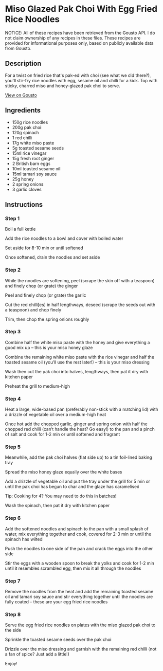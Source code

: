 # Miso Glazed Pak Choi With Egg Fried Rice Noodles

NOTICE: All of these recipes have been retrieved from the Gousto API. I do not claim ownership of any recipes in these files. These recipes are provided for informational purposes only, based on publicly available data from Gousto.

## Description

For a twist on fried rice that's pak-ed with choi (see what we did there?), you'll stir-fry rice noodles with egg, sesame oil and chilli for a kick. Top with sticky, charred miso and honey-glazed pak choi to serve. 

[View on Gousto](https://www.gousto.co.uk/recipes/cookbook/miso-glazed-pak-choi-egg-fried-rice-noodles)

## Ingredients

- 150g rice noodles
- 200g pak choi
- 120g spinach
- 1 red chilli
- 17g white miso paste
- 5g toasted sesame seeds
- 15ml rice vinegar
- 15g fresh root ginger
- 2 British barn eggs
- 10ml toasted sesame oil
- 15ml tamari soy sauce
- 25g honey
- 2 spring onions
- 3 garlic cloves

## Instructions


### Step 1

Boil a full kettle

Add the rice noodles to a bowl and cover with boiled water

Set aside for 8-10 min or until softened

Once softened, drain the noodles and set aside


### Step 2

While the noodles are softening, peel (scrape the skin off with a teaspoon) and finely chop (or grate) the ginger

Peel and finely chop (or grate) the garlic

Cut the red chilli<span class="text-danger">[es]</span> in half lengthways, deseed (scrape the seeds out with a teaspoon) and chop finely

Trim, then chop the spring onions<span class="text-danger"> </span>roughly


### Step 3

Combine half the<span class="text-danger"> </span>white miso paste with the honey and give everything a good mix up – this is your miso honey glaze

Combine the remaining white miso paste with the rice vinegar and half the toasted sesame oil (you'll use the rest later!) – this is your miso dressing

Wash then cut the pak choi into halves, lengthways, then pat it dry with kitchen paper

Preheat the grill to medium-high


### Step 4

Heat a large, wide-based pan (preferably non-stick with a matching lid) with a drizzle of vegetable oil over a medium-high heat

Once hot add the chopped garlic, ginger and spring onion with half the chopped red chilli (can’t handle the heat? Go easy!) to the pan and a pinch of salt and cook for 1-2 min or until softened and fragrant


### Step 5

Meanwhile, add the pak choi halves (flat side up) to a tin foil-lined baking tray

Spread the miso honey glaze equally over the white bases

Add a drizzle of vegetable oil and put the tray under the grill for 5 min or until the pak choi has begun to char and the glaze has caramelised

Tip: Cooking for 4? You may need to do this in batches!

Wash the spinach, then pat it dry with kitchen paper


### Step 6

Add the softened noodles and spinach to the pan with a small splash of water, mix everything together and cook, covered for 2-3 min or until the spinach has wilted

Push the noodles to one side of the pan and crack the eggs into the other side

Stir the eggs with a wooden spoon to break the yolks and cook for 1-2 min until it resembles scrambled egg, then mix it all through the noodles


### Step 7

Remove the noodles from the heat and add the remaining toasted sesame oil and tamari soy sauce and stir everything together until the noodles are fully coated – these are your egg fried rice noodles

### Step 8

Serve the egg fried rice noodles on plates with the miso glazed pak choi to the side

Sprinkle the toasted sesame seeds over the pak choi

Drizzle over the miso dressing and garnish with the remaining red chilli (not a fan of spice? Just add a little!)

Enjoy!

